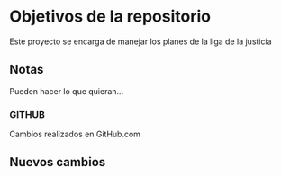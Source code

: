 # Objetivos de la repositorio

Este proyecto se encarga de manejar los planes de la liga de la justicia


## Notas
Pueden hacer lo que quieran...


### GITHUB
Cambios realizados en GitHub.com

## Nuevos cambios
